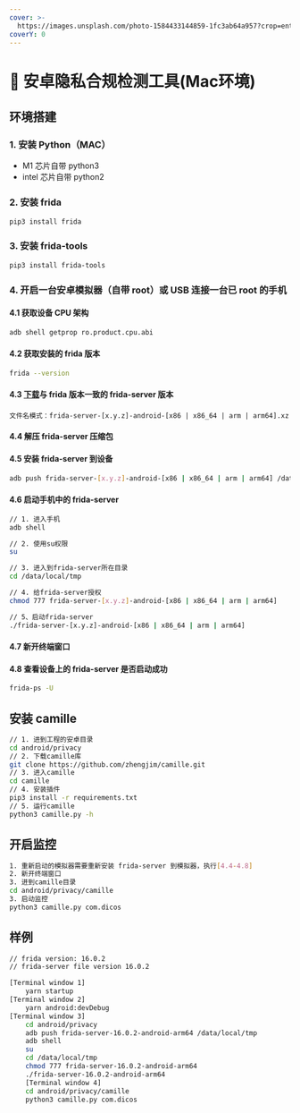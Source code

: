 ```yaml
---
cover: >-
  https://images.unsplash.com/photo-1584433144859-1fc3ab64a957?crop=entropy&cs=tinysrgb&fm=jpg&ixid=MnwxOTcwMjR8MHwxfHNlYXJjaHw0fHxwcml2YWN5fGVufDB8fHx8MTY2ODgzMjk1NQ&ixlib=rb-4.0.3&q=80
coverY: 0
---
```


# 📱 安卓隐私合规检测工具(Mac环境)

## 环境搭建

### 1. 安装 Python（MAC）

* M1 芯片自带 python3
* intel 芯片自带 python2

### 2. 安装 frida

```bash
pip3 install frida
```

### 3. 安装 frida-tools

```bash
pip3 install frida-tools
```

### 4. 开启一台安卓模拟器（自带 root）或 USB 连接一台已 root 的手机

#### **4.1 获取设备 CPU 架构**

```bash
adb shell getprop ro.product.cpu.abi
```

#### **4.2 获取安装的 frida 版本**

```bash
frida --version
```

#### **4.3** [**下载**](https://github.com/frida/frida/releases)**与 frida 版本一致的 frida-server 版本**

```
文件名模式：frida-server-[x.y.z]-android-[x86 | x86_64 | arm | arm64].xz
```

#### **4.4 解压 frida-server 压缩包**

#### **4.5 安装 frida-server 到设备**

```bash
adb push frida-server-[x.y.z]-android-[x86 | x86_64 | arm | arm64] /data/local/tmp
```

#### **4.6 启动手机中的 frida-server**

```bash
// 1. 进入手机
adb shell

// 2. 使用su权限
su

// 3. 进入到frida-server所在目录
cd /data/local/tmp

// 4. 给frida-server授权
chmod 777 frida-server-[x.y.z]-android-[x86 | x86_64 | arm | arm64]

// 5、启动frida-server
./frida-server-[x.y.z]-android-[x86 | x86_64 | arm | arm64]
```

#### **4.7 新开终端窗口**

#### **4.8 查看设备上的 frida-server 是否启动成功**

```bash
frida-ps -U
```

## 安装 camille

```bash
// 1. 进到工程的安卓目录
cd android/privacy
// 2. 下载camille库
git clone https://github.com/zhengjim/camille.git
// 3. 进入camille
cd camille
// 4. 安装插件
pip3 install -r requirements.txt
// 5. 运行camille
python3 camille.py -h
```

## 开启监控

```bash
1. 重新启动的模拟器需要重新安装 frida-server 到模拟器，执行[4.4-4.8]
2. 新开终端窗口
3. 进到camille目录
cd android/privacy/camille
3. 启动监控
python3 camille.py com.dicos
```

## 样例

```bash
// frida version: 16.0.2
// frida-server file version 16.0.2

[Terminal window 1]
    yarn startup
[Terminal window 2]
    yarn android:devDebug
[Terminal window 3]
    cd android/privacy
    adb push frida-server-16.0.2-android-arm64 /data/local/tmp
    adb shell
    su
    cd /data/local/tmp
    chmod 777 frida-server-16.0.2-android-arm64
    ./frida-server-16.0.2-android-arm64
    [Terminal window 4]
    cd android/privacy/camille
    python3 camille.py com.dicos
```

